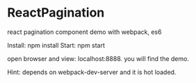 # ReactPagination
react pagination component demo with webpack, es6


Install: npm install
Start: npm start

open browser and view: localhost:8888.  you will find the demo.

Hint: depends on webpack-dev-server and it is hot loaded.
